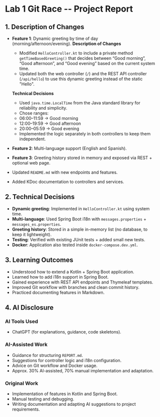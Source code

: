 # Lab 1 Git Race -- Project Report

## 1. Description of Changes
- **Feature 1**: Dynamic greeting by time of day (morning/afternoon/evening).
    **Description of Changes**  
    - Modified `HelloController.kt` to include a private method `getTimeBasedGreeting()` that decides between “Good morning”, “Good afternoon”, and “Good evening” based on the current system time.  
    - Updated both the web controller (`/`) and the REST API controller (`/api/hello`) to use this dynamic greeting instead of the static "Hello".  

    **Technical Decisions**  
    - Used `java.time.LocalTime` from the Java standard library for reliability and simplicity.  
    - Chose ranges:  
    - 06:00–11:59 → Good morning  
    - 12:00–19:59 → Good afternoon  
    - 20:00–05:59 → Good evening  
    - Implemented the logic separately in both controllers to keep them independent.  

- **Feature 2**: Multi-language support (English and Spanish).
- **Feature 3**: Greeting history stored in memory and exposed via REST + optional web page.
- Updated `README.md` with new endpoints and features.
- Added KDoc documentation to controllers and services.

## 2. Technical Decisions
- **Dynamic greeting**: Implemented in `HelloController.kt` using system time.
- **Multi-language**: Used Spring Boot i18n with `messages.properties` + `messages_es.properties`.
- **Greeting history**: Stored in a simple in-memory list (no database, to keep it lightweight).
- **Testing**: Verified with existing JUnit tests + added small new tests.
- **Docker**: Application also tested inside `docker-compose.dev.yml`.

## 3. Learning Outcomes
- Understood how to extend a Kotlin + Spring Boot application.
- Learned how to add i18n support in Spring Boot.
- Gained experience with REST API endpoints and Thymeleaf templates.
- Improved Git workflow with branches and clean commit history.
- Practiced documenting features in Markdown.

## 4. AI Disclosure
### AI Tools Used
- ChatGPT (for explanations, guidance, code skeletons).
  
### AI-Assisted Work
- Guidance for structuring `REPORT.md`.
- Suggestions for controller logic and i18n configuration.
- Advice on Git workflow and Docker usage.
- Approx. 30% AI-assisted, 70% manual implementation and adaptation.

### Original Work
- Implementation of features in Kotlin and Spring Boot.
- Manual testing and debugging.
- Writing documentation and adapting AI suggestions to project requirements.
